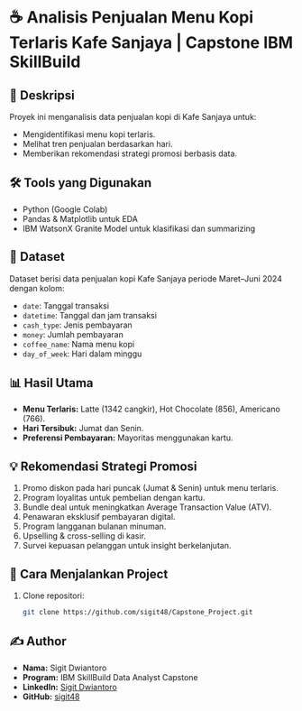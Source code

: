 # ☕ Analisis Penjualan Menu Kopi Terlaris Kafe Sanjaya | Capstone IBM SkillBuild


## 📌 Deskripsi
Proyek ini menganalisis data penjualan kopi di Kafe Sanjaya untuk:
- Mengidentifikasi menu kopi terlaris.
- Melihat tren penjualan berdasarkan hari.
- Memberikan rekomendasi strategi promosi berbasis data.

## 🛠️ Tools yang Digunakan
- Python (Google Colab)
- Pandas & Matplotlib untuk EDA
- IBM WatsonX Granite Model untuk klasifikasi dan summarizing

## 💾 Dataset
Dataset berisi data penjualan kopi Kafe Sanjaya periode Maret–Juni 2024 dengan kolom:
- `date`: Tanggal transaksi
- `datetime`: Tanggal dan jam transaksi
- `cash_type`: Jenis pembayaran
- `money`: Jumlah pembayaran
- `coffee_name`: Nama menu kopi
- `day_of_week`: Hari dalam minggu

## 📊 Hasil Utama
- **Menu Terlaris:** Latte (1342 cangkir), Hot Chocolate (856), Americano (766).
- **Hari Tersibuk:** Jumat dan Senin.
- **Preferensi Pembayaran:** Mayoritas menggunakan kartu.

## 💡 Rekomendasi Strategi Promosi
1. Promo diskon pada hari puncak (Jumat & Senin) untuk menu terlaris.
2. Program loyalitas untuk pembelian dengan kartu.
3. Bundle deal untuk meningkatkan Average Transaction Value (ATV).
4. Penawaran eksklusif pembayaran digital.
5. Program langganan bulanan minuman.
6. Upselling & cross-selling di kasir.
7. Survei kepuasan pelanggan untuk insight berkelanjutan.
   
## 🚀 Cara Menjalankan Project
1. Clone repositori:
   ```bash
   git clone https://github.com/sigit48/Capstone_Project.git

## ✍️ Author
- **Nama:** Sigit Dwiantoro
- **Program:** IBM SkillBuild Data Analyst Capstone
- **LinkedIn:** [Sigit Dwiantoro](https://www.linkedin.com/in/sigit-dwiantoro)
- **GitHub:** [sigit48](https://github.com/sigit48)
